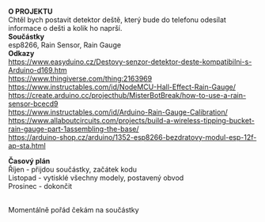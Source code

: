 <B>O PROJEKTU <br></B>
Chtěl bych postavit detektor deště, který bude do telefonu odesílat informace o dešti a kolik ho naprší. <br>
<B>Součástky<br></B>
esp8266, Rain Sensor, Rain Gauge <br>
<B>Odkazy<br></B>
https://www.easyduino.cz/Destovy-senzor-detektor-deste-kompatibilni-s-Arduino-d169.htm <br>
https://www.thingiverse.com/thing:2163969 <br>
https://www.instructables.com/id/NodeMCU-Hall-Effect-Rain-Gauge/ <br>
https://create.arduino.cc/projecthub/MisterBotBreak/how-to-use-a-rain-sensor-bcecd9 <br>
https://www.instructables.com/id/Arduino-Rain-Gauge-Calibration/ <br>
https://www.allaboutcircuits.com/projects/build-a-wireless-tipping-bucket-rain-gauge-part-1assembling-the-base/ <br>
https://arduino-shop.cz/arduino/1352-esp8266-bezdratovy-modul-esp-12f-ap-sta.html <br>

<B>Časový plán<br></B>
Říjen - přijdou součástky, začátek kodu<br>
Listopad - vytisklé všechny modely, postavený obvod<br>
Prosinec - dokončit<br><br>

Momentálně pořád čekám na součástky<br>

